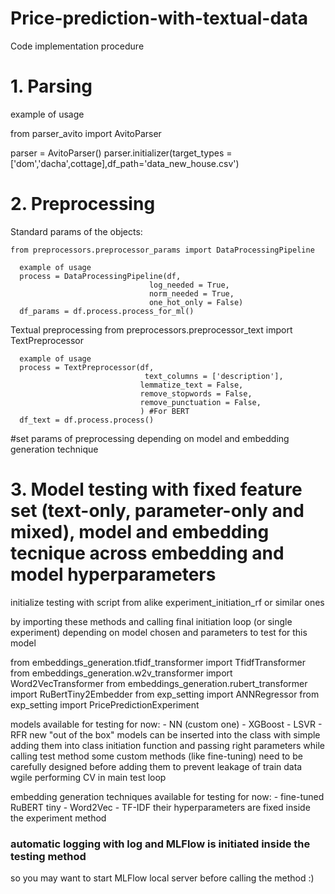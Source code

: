 # Price-prediction-with-textual-data

Code implementation procedure

# 1. Parsing
  example of usage
  
  from parser_avito import AvitoParser
  
  parser = AvitoParser()
  parser.initializer(target_types = ['dom','dacha',cottage],df_path='data_new_house.csv') 


# 2. Preprocessing
  
  Standard params of the objects:
  
    from preprocessors.preprocessor_params import DataProcessingPipeline
      
      example of usage
      process = DataProcessingPipeline(df,
                                   log_needed = True,
                                   norm_needed = True,
                                   one_hot_only = False)
      df_params = df.process.process_for_ml()

  Textual preprocessing
    from preprocessors.preprocessor_text import  TextPreprocessor
      
      example of usage
      process = TextPreprocessor(df,
                                  text_columns = ['description'], 
                                 lemmatize_text = False, 
                                 remove_stopwords = False,
                                 remove_punctuation = False,
                                 ) #For BERT
      df_text = df.process.process()
  
  #set params of preprocessing depending on model and embedding generation technique
  
# 3. Model testing with fixed feature set (text-only, parameter-only and mixed), model and embedding tecnique across embedding and model hyperparameters

 initialize testing with script from alike experiment_initiation_rf or similar ones

 by importing these methods and calling final initiation loop (or single experiment) depending on model chosen and parameters to test for this model
  
  from embeddings_generation.tfidf_transformer import TfidfTransformer
  from embeddings_generation.w2v_transformer import Word2VecTransformer
  from embeddings_generation.rubert_transformer import RuBertTiny2Embedder
  from exp_setting import ANNRegressor
  from exp_setting import PricePredictionExperiment

  
 models available for testing for now:
     - NN (custom one)
     - XGBoost
     - LSVR 
     - RFR
  new "out of the box" models can be inserted into the class with simple adding them into class initiation function and passing right parameters while calling test method
  some custom methods (like fine-tuning) need to be carefully designed before adding them to prevent leakage of train data wgile performing CV in main test loop

  
  embedding generation techniques available for testing for now:
    - fine-tuned RuBERT tiny
    - Word2Vec
    - TF-IDF
  their hyperparameters are fixed inside the experiment method

  ### automatic logging with log and MLFlow is initiated inside the testing method ##
  so you may want to start MLFlow local server before calling the method :) 
